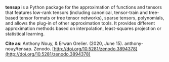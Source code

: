 **tensap** is a Python package for the approximation of functions and tensors that features low-rank tensors (including canonical, tensor-train and tree-based tensor formats or tree tensor networks), sparse tensors, polynomials, and allows the plug-in of other approximation tools. It provides different approximation methods based on interpolation, least-squares projection or statistical learning.

**Cite as**: 
Anthony Nouy, & Erwan Grelier. (2020, June 15). anthony-nouy/tensap. Zenodo. [http://doi.org/10.5281/zenodo.3894378](http://doi.org/10.5281/zenodo.3894378)
